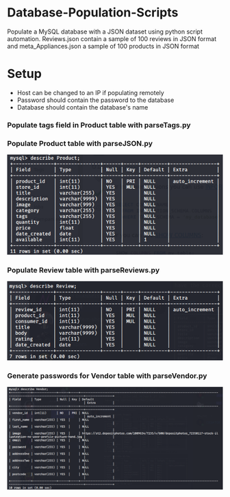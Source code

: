 # Database-Population-Scripts
Populate a MySQL database with a JSON dataset using python script automation.
Reviews.json contain a sample of 100 reviews in JSON format and
meta_Appliances.json a sample of 100 products in JSON format

# Setup
- Host can be changed to an IP if populating remotely
- Password should contain the password to the database
- Database should contain the database's name

### Populate tags field in Product table with parseTags.py

### Populate Product table with parseJSON.py
![github-small](img/Productimg.png)

### Populate Review table with parseReviews.py
![github-small](img/Reviewimg.png)

### Generate passwords for Vendor table with parseVendor.py
![github-small](img/Vendorimg.png)
